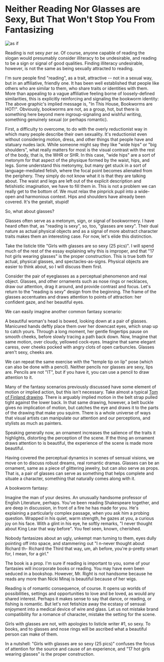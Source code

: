 # Neither Reading Nor Glasses are Sexy, But That Won't Stop You From Fantasizing

![as if](https://cdn.shopify.com/s/files/1/1685/2975/products/Reading_Is_Sexy_Detail.jpg?v=1506697240)

Reading is not sexy *per se*.
Of course, anyone capable of reading the slogan would presumably consider illiteracy to be undesirable, and reading to be a sign or signal of good qualities.
Finding illiteracy undesirable, however, is not the same as being sexually attracted to reading.

I'm sure people find "reading", as a trait, attractive -- not in a sexual way, but in an affiliative, friendly one.
It has been well established that people like others who are similar to them, who share traits or identities with them.
More than appealing to a vague affiliative feeling borne of loosely-defined similarities, this is explicitly reinforcing and signaling the bookworm identity:
The above graphic's implied message is, "In This House, Bookworms are HOT!".
Obviously, bookworms are not, as a group, hot, but there is something here beyond mere ingroup-signaling and wishful writing, something genuinely sexual (or perhaps romantic).

First, a difficulty to overcome, to do with the overly reductionist way in which many people describe their own sexuality.
It's reductionist even without considering motion, dress, and other things that people have and statuary nudes lack.
While someone might say they like "wide hips" or "big shoulders", what really matters for most is the visual contrast with the rest of the body, that is, the WHR or SHR.
In this case, "wide hips" are a sort of metonym for that aspect of the physique formed by the waist, hips, and legs.
Some understand this metonymy, but many get stuck in a sort of language-mediated fetish, where the focal point becomes alienated from the periphery.
They simply do not know what it is that they are talking about.
The waist and legs are left out of the explicit description and fetishistic imagination, we have to fill them in.
This is not a problem we can really get to the bottom of.
We must relax the pinprick pupil into a wide-open and harmonious context.
Hips and shoulders have already been covered. It's the gestalt, stupid!

So, what about glasses?

Glasses often serve as a metonym, sign, or signal of bookwormery.
I have heard often that, as "reading is sexy", so, too, "glasses are sexy".
Their dual nature as actual physical objects and as a signal of more abstract character traits makes them an interesting case.
For now, let's elide this distinction.

Take the listicle title "Girls with glasses are so sexy (25 pics)".
I will spend much of the rest of the essay explaining why this is improper, and that "17 hot girls wearing glasses" is the proper construction.
This is true both for actual, physical glasses, and spectacles-as-signs.
Physical objects are easier to think about, so I will discuss them first.

Consider the pair of eyeglasses as a perceptual phenomenon and real object.
Glasses, and other ornaments such as nose rings or necklaces, draw our attention, drag it around, and provide contrast and focus.
Let's return to the "reading is sexy" design from the beginning.
The frame of the glasses accentuates and draws attention to points of attraction: her confident gaze, and her beautiful eyes.

We can easily imagine another common fantasy scenario:

A beautiful woman's head is bowed, looking down at a pair of glasses.
Manicured hands deftly place them over her downcast eyes, which snap up to catch yours.
Through a long moment, her gentle fingertips pause on smooth cheeks, before slowly tracing a path back down.
Now, Imagine that same motion, over cloudy, yellowed cock-eyes.
Imagine that same elegant caress, over cheeks pocked with angry clots of open carbuncles.
Glasses aren't sexy, cheeks are.

We can repeat the same exercise with the "temple tip on lip" pose (which can also be done with a pencil).
Neither pencils nor glasses are sexy, lips are.
Pencils are not "IT", but if you have it, you can use a pencil to draw attention to it.

Many of the fantasy scenarios previously discussed have some element of motion or implied action, but this isn't necessary.
Take almost a typical [Tom of Finland drawing](https://www.advocate.com/media-library/tom-of-finland.jpg?id=32678872&width=2400&height=1801).
There is arguably implied motion in the belt strap pulled tight against the lower back.
In that same drawing, however, a belt buckle gives no implication of motion, but catches the eye and draws it to the parts of the drawing that make you squirm.
There is a whole universe of ways that visual artists can manipulate our attention and our perceptions, and stylists as much as painters.

Speaking generally now, an ornament increases the salience of the traits it highlights, distorting the perception of the scene.
If the thing an ornament draws attention to is beautiful, the experience of the scene is made more beautiful.

Having covered the perceptual dynamics in scenes of sensual visions, we move on to discuss robust dreams, real romantic dramas.
Glasses can be an ornament, same as a piece of glittering jewelry, but can also serve as props.
That is, a pair of glasses can serve as something that helps complete and situate a character, something that naturally comes along with it.

A bookworm fantasy:

Imagine the man of your desires. An unusually handsome professor of English Literature, perhaps.
You've been reading Shakespeare together, and are deep in discussion, in front of a fire he has made for you.
He's explaining a particularly complex passage, when you ask him a probing question.
Wrapped in his quiet, warm strength, he gazes at you, a curious joy on his face.
With a glint in his eye, he softly remarks, "I never thought about King Lear that way before".
You feel seen, known, cherished.

Nobody fantasizes about an ugly, unkempt man turning to them, eyes dully pointing off into space, and stammering out "I n-never thought about Richard th- Richard the Third that way, um, ah before, you're p-pretty smart for, I mean, for a girl."

The book is a prop.
I'm sure if reading is important to you, some of your fantasies will incorporate books or reading.
You may have even been seduced in a bookshop.
However, Mr. Right is not handsome because he reads any more than Nicki Minaj is beautiful because of her wigs.

Reading is of romantic consequence, of course.
It opens up worlds of possibilities, settings and opportunities to love and be loved, as would any shared interest.
Perhaps it makes sense to say that dance, or reading, or fishing is romantic.
But let's not fetishize away the ecstasy of sensual enjoyment into a medical device of wire and glass.
Let us not mistake brand compatibility for a romance of character, mistake the setting for the scene.

Girls with glasses are not, with apologies to listicle writer #1, so sexy.
To books, and to glasses and nose rings will be ascribed what a beautiful person can make of them.

In a nutshell: "Girls with glasses are so sexy (25 pics)" confuses the focus of attention for the source and cause of an experience, and "17 hot girls wearing glasses" is the proper construction.
